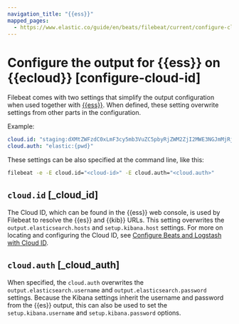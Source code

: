 ```yaml
---
navigation_title: "{{ess}}"
mapped_pages:
  - https://www.elastic.co/guide/en/beats/filebeat/current/configure-cloud-id.html
---
```


# Configure the output for {{ess}} on {{ecloud}} [configure-cloud-id]


Filebeat comes with two settings that simplify the output configuration when used together with [{{ess}}](https://www.elastic.co/cloud/elasticsearch-service?page=docs&placement=docs-body). When defined, these setting overwrite settings from other parts in the configuration.

Example:

```yaml
cloud.id: "staging:dXMtZWFzdC0xLmF3cy5mb3VuZC5pbyRjZWM2ZjI2MWE3NGJmMjRjZTMzYmI4ODExYjg0Mjk0ZiRjNmMyY2E2ZDA0MjI0OWFmMGNjN2Q3YTllOTYyNTc0Mw=="
cloud.auth: "elastic:{pwd}"
```

These settings can be also specified at the command line, like this:

```sh
filebeat -e -E cloud.id="<cloud-id>" -E cloud.auth="<cloud.auth>"
```

## `cloud.id` [_cloud_id]

The Cloud ID, which can be found in the {{ess}} web console, is used by Filebeat to resolve the {{es}} and {{kib}} URLs. This setting overwrites the `output.elasticsearch.hosts` and `setup.kibana.host` settings. For more on locating and configuring the Cloud ID, see [Configure Beats and Logstash with Cloud ID](docs-content://deploy-manage/deploy/cloud-enterprise/connect-elasticsearch.md).


## `cloud.auth` [_cloud_auth]

When specified, the `cloud.auth` overwrites the `output.elasticsearch.username` and `output.elasticsearch.password` settings. Because the Kibana settings inherit the username and password from the {{es}} output, this can also be used to set the `setup.kibana.username` and `setup.kibana.password` options.


